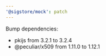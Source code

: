 ```yaml
---
'@sigstore/mock': patch
---
```


Bump dependencies:

- pkijs from 3.2.1 to 3.2.4
- @peculiar/x509 from 1.11.0 to 1.12.1
